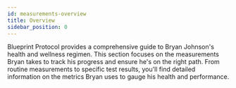 ```yaml
---
id: measurements-overview
title: Overview
sidebar_position: 0
---
```


Blueprint Protocol provides a comprehensive guide to Bryan Johnson's health and wellness regimen. This section focuses on the measurements Bryan takes to track his progress and ensure he's on the right path. From routine measurements to specific test results, you'll find detailed information on the metrics Bryan uses to gauge his health and performance.
